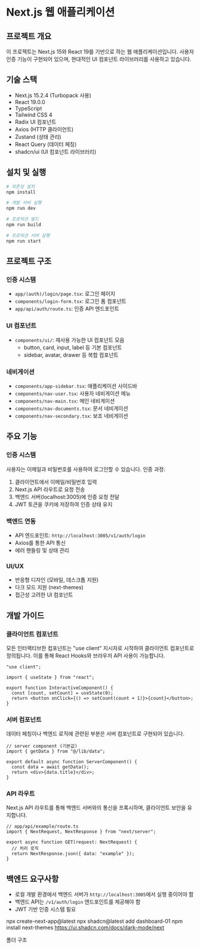 # Next.js 웹 애플리케이션

## 프로젝트 개요

이 프로젝트는 Next.js 15와 React 19를 기반으로 하는 웹 애플리케이션입니다. 사용자 인증 기능이 구현되어 있으며, 현대적인 UI 컴포넌트 라이브러리를 사용하고 있습니다.

## 기술 스택

- Next.js 15.2.4 (Turbopack 사용)
- React 19.0.0
- TypeScript
- Tailwind CSS 4
- Radix UI 컴포넌트
- Axios (HTTP 클라이언트)
- Zustand (상태 관리)
- React Query (데이터 페칭)
- shadcn/ui (UI 컴포넌트 라이브러리)

## 설치 및 실행

```bash
# 의존성 설치
npm install

# 개발 서버 실행
npm run dev

# 프로덕션 빌드
npm run build

# 프로덕션 서버 실행
npm run start
```

## 프로젝트 구조

### 인증 시스템

- `app/(auth)/login/page.tsx`: 로그인 페이지
- `components/login-form.tsx`: 로그인 폼 컴포넌트
- `app/api/auth/route.ts`: 인증 API 엔드포인트

### UI 컴포넌트

- `components/ui/`: 재사용 가능한 UI 컴포넌트 모음
  - button, card, input, label 등 기본 컴포넌트
  - sidebar, avatar, drawer 등 복합 컴포넌트

### 네비게이션

- `components/app-sidebar.tsx`: 애플리케이션 사이드바
- `components/nav-user.tsx`: 사용자 네비게이션 메뉴
- `components/nav-main.tsx`: 메인 네비게이션
- `components/nav-documents.tsx`: 문서 네비게이션
- `components/nav-secondary.tsx`: 보조 네비게이션

## 주요 기능

### 인증 시스템

사용자는 이메일과 비밀번호를 사용하여 로그인할 수 있습니다. 인증 과정:

1. 클라이언트에서 이메일/비밀번호 입력
2. Next.js API 라우트로 요청 전송
3. 백엔드 서버(localhost:3005)에 인증 요청 전달
4. JWT 토큰을 쿠키에 저장하여 인증 상태 유지

### 백엔드 연동

- API 엔드포인트: `http://localhost:3005/v1/auth/login`
- Axios를 통한 API 통신
- 에러 핸들링 및 상태 관리

### UI/UX

- 반응형 디자인 (모바일, 데스크톱 지원)
- 다크 모드 지원 (next-themes)
- 접근성 고려한 UI 컴포넌트

## 개발 가이드

### 클라이언트 컴포넌트

모든 인터랙티브한 컴포넌트는 "use client" 지시자로 시작하여 클라이언트 컴포넌트로 정의됩니다. 이를 통해 React Hooks와 브라우저 API 사용이 가능합니다.

```tsx
"use client";

import { useState } from "react";

export function InteractiveComponent() {
  const [count, setCount] = useState(0);
  return <button onClick={() => setCount(count + 1)}>{count}</button>;
}
```

### 서버 컴포넌트

데이터 페칭이나 백엔드 로직에 관련된 부분은 서버 컴포넌트로 구현되어 있습니다.

```tsx
// server component (기본값)
import { getData } from "@/lib/data";

export default async function ServerComponent() {
  const data = await getData();
  return <div>{data.title}</div>;
}
```

### API 라우트

Next.js API 라우트를 통해 백엔드 서버와의 통신을 프록시하며, 클라이언트 보안을 유지합니다.

```tsx
// app/api/example/route.ts
import { NextRequest, NextResponse } from "next/server";

export async function GET(request: NextRequest) {
  // 처리 로직
  return NextResponse.json({ data: "example" });
}
```

## 백엔드 요구사항

- 로컬 개발 환경에서 백엔드 서버가 `http://localhost:3005`에서 실행 중이어야 함
- 백엔드 API는 `/v1/auth/login` 엔드포인트를 제공해야 함
- JWT 기반 인증 시스템 필요

npx create-next-app@latest
npx shadcn@latest add dashboard-01
npm install next-themes
https://ui.shadcn.com/docs/dark-mode/next

폴더 구조
